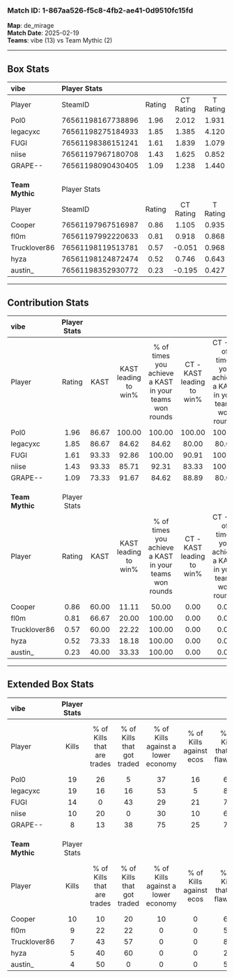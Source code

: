 ### Match ID: 1-867aa526-f5c8-4fb2-ae41-0d9510fc15fd  
**Map**: de_mirage  
**Match Date**: 2025-02-19  
**Teams**: vibe (13) vs Team Mythic (2)  

---  

## Box Stats  

| **vibe**        | Player Stats      |        |           |          |       |       |       |         |        |      |     |
| :- | :- | :-: | :-: | :-: | :-: | :-: | :-: | :-: | :-: | :-: | :-: |
| Player          | SteamID           | Rating | CT Rating | T Rating | KAST  |  ADR  | Kills | Assists | Deaths | K/D  | HS% |
| Pol0            | 76561198167738896 |  1.96  |   2.012   |  1.931   | 86.67 | 116.1 |  19   |    2    |   6    | 3.17 | 31  |
| legacyxc        | 76561198275184933 |  1.85  |   1.385   |  4.120   | 86.67 | 104.6 |  19   |    2    |   8    | 2.38 | 42  |
| FUGI            | 76561198386151241 |  1.61  |   1.839   |  1.079   | 93.33 | 100.7 |  14   |    4    |   8    | 1.75 | 50  |
| niise           | 76561197967180708 |  1.43  |   1.625   |  0.852   | 93.33 | 88.3  |  10   |    7    |   6    | 1.67 | 60  |
| GRAPE--         | 76561198090430405 |  1.09  |   1.238   |  1.440   | 73.33 | 79.4  |   8   |    9    |   8    | 1.00 | 50  |
|                 |                   |        |           |          |       |       |       |         |        |      |     |
|                 |                   |        |           |          |       |       |       |         |        |      |     |
|                 |                   |        |           |          |       |       |       |         |        |      |     |
| **Team Mythic** | Player Stats      |        |           |          |       |       |       |         |        |      |     |
| Player          | SteamID           | Rating | CT Rating | T Rating | KAST  |  ADR  | Kills | Assists | Deaths | K/D  | HS% |
| Cooper          | 76561197967516987 |  0.86  |   1.105   |  0.935   | 60.00 | 82.5  |  10   |    3    |   14   | 0.71 | 30  |
| fl0m            | 76561197992220633 |  0.81  |   0.918   |  0.868   | 66.67 | 68.0  |   9   |    3    |   14   | 0.64 | 77  |
| Trucklover86    | 76561198119513781 |  0.57  |  -0.051   |  0.968   | 60.00 | 52.9  |   7   |    0    |   14   | 0.50 | 100 |
| hyza            | 76561198124872474 |  0.52  |   0.746   |  0.643   | 73.33 | 42.5  |   5   |    5    |   15   | 0.33 | 80  |
| austin_         | 76561198352930772 |  0.23  |  -0.195   |  0.427   | 40.00 | 39.0  |   4   |    3    |   14   | 0.29 | 50  |
---  

## Contribution Stats  

| **vibe**        | Player Stats |       |                      |                                                        |                           |                                                             |                          |                                                            |
| :- | :-: | :-: | :-: | :-: | :-: | :-: | :-: | :-: |
| Player          |    Rating    | KAST  | KAST leading to win% | % of times you achieve a KAST in your teams won rounds | CT - KAST leading to win% | CT - % of times you achieve a KAST in your teams won rounds | T - KAST leading to win% | T - % of times you achieve a KAST in your teams won rounds |
| Pol0            |     1.96     | 86.67 |        100.00        |                         100.00                         |          100.00           |                           100.00                            |          100.00          |                           100.00                           |
| legacyxc        |     1.85     | 86.67 |        84.62         |                         84.62                          |           80.00           |                            80.00                            |          100.00          |                           100.00                           |
| FUGI            |     1.61     | 93.33 |        92.86         |                         100.00                         |           90.91           |                           100.00                            |          100.00          |                           100.00                           |
| niise           |     1.43     | 93.33 |        85.71         |                         92.31                          |           83.33           |                           100.00                            |          100.00          |                           66.67                            |
| GRAPE--         |     1.09     | 73.33 |        91.67         |                         84.62                          |           88.89           |                            80.00                            |          100.00          |                           100.00                           |
|                 |              |       |                      |                                                        |                           |                                                             |                          |                                                            |
|                 |              |       |                      |                                                        |                           |                                                             |                          |                                                            |
|                 |              |       |                      |                                                        |                           |                                                             |                          |                                                            |
| **Team Mythic** | Player Stats |       |                      |                                                        |                           |                                                             |                          |                                                            |
| Player          |    Rating    | KAST  | KAST leading to win% | % of times you achieve a KAST in your teams won rounds | CT - KAST leading to win% | CT - % of times you achieve a KAST in your teams won rounds | T - KAST leading to win% | T - % of times you achieve a KAST in your teams won rounds |
| Cooper          |     0.86     | 60.00 |        11.11         |                         50.00                          |           0.00            |                            0.00                             |          14.29           |                           50.00                            |
| fl0m            |     0.81     | 66.67 |        20.00         |                         100.00                         |           0.00            |                            0.00                             |          25.00           |                           100.00                           |
| Trucklover86    |     0.57     | 60.00 |        22.22         |                         100.00                         |           0.00            |                            0.00                             |          25.00           |                           100.00                           |
| hyza            |     0.52     | 73.33 |        18.18         |                         100.00                         |           0.00            |                            0.00                             |          22.22           |                           100.00                           |
| austin_         |     0.23     | 40.00 |        33.33         |                         100.00                         |           0.00            |                            0.00                             |          40.00           |                           100.00                           |
---  

## Extended Box Stats  

| **vibe**        | Player Stats |                            |                            |                                    |                         |                              |                                 |        |                             |                                     |                          |                               |                            |
| :- | :-: | :-: | :-: | :-: | :-: | :-: | :-: | :-: | :-: | :-: | :-: | :-: | :-: |
| Player          |    Kills     | % of Kills that are trades | % of Kills that got traded | % of Kills against a lower economy | % of Kills against ecos | % of Kills that are flawless | % of Kills that are close duels | Deaths | % of Deaths that get traded | % of Deaths against a lower economy | % of Deaths against ecos | % of Deaths that are flawless | % of Deaths that are close |
| Pol0            |      19      |             26             |             5              |                 37                 |           16            |              68              |                0                |   6    |             17              |                 17                  |            0             |              67               |             0              |
| legacyxc        |      19      |             16             |             16             |                 53                 |            5            |              84              |                0                |   8    |             25              |                 25                  |            13            |              75               |             0              |
| FUGI            |      14      |             0              |             43             |                 29                 |           21            |              71              |                7                |   8    |             25              |                 38                  |            13            |              25               |             25             |
| niise           |      10      |             20             |             0              |                 30                 |           10            |              60              |                0                |   6    |             33              |                 50                  |            0             |              67               |             0              |
| GRAPE--         |      8       |             13             |             38             |                 75                 |           25            |              75              |                0                |   8    |             50              |                 38                  |            13            |              50               |             13             |
|                 |              |                            |                            |                                    |                         |                              |                                 |        |                             |                                     |                          |                               |                            |
|                 |              |                            |                            |                                    |                         |                              |                                 |        |                             |                                     |                          |                               |                            |
|                 |              |                            |                            |                                    |                         |                              |                                 |        |                             |                                     |                          |                               |                            |
| **Team Mythic** | Player Stats |                            |                            |                                    |                         |                              |                                 |        |                             |                                     |                          |                               |                            |
| Player          |    Kills     | % of Kills that are trades | % of Kills that got traded | % of Kills against a lower economy | % of Kills against ecos | % of Kills that are flawless | % of Kills that are close duels | Deaths | % of Deaths that get traded | % of Deaths against a lower economy | % of Deaths against ecos | % of Deaths that are flawless | % of Deaths that are close |
| Cooper          |      10      |             10             |             20             |                 10                 |            0            |              60              |                0                |   14   |             21              |                  7                  |            0             |              86               |             0              |
| fl0m            |      9       |             22             |             22             |                 0                  |            0            |              56              |               22                |   14   |             14              |                  7                  |            0             |              86               |             0              |
| Trucklover86    |      7       |             43             |             57             |                 0                  |            0            |              86              |                0                |   14   |             14              |                  7                  |            0             |              71               |             7              |
| hyza            |      5       |             40             |             60             |                 0                  |            0            |              20              |               20                |   15   |             27              |                  7                  |            0             |              60               |             0              |
| austin_         |      4       |             50             |             0              |                 0                  |            0            |              50              |                0                |   14   |             14              |                  7                  |            0             |              64               |             0              |
